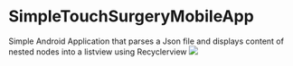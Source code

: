 # SimpleTouchSurgeryMobileApp
Simple Android Application that parses a Json file and displays content of nested nodes into a listview using Recyclerview
<img src="https://drive.google.com/open?id=1okUPXVMXTplSAziGlOuHYzXJ19mKi02h">
